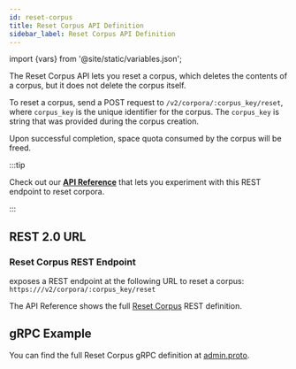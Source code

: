 ```yaml
---
id: reset-corpus
title: Reset Corpus API Definition
sidebar_label: Reset Corpus API Definition
---
```


import {vars} from '@site/static/variables.json';

The Reset Corpus API lets you reset a corpus, which deletes the
contents of a corpus, but it does not delete the corpus itself.

To reset a corpus, send a POST request to `/v2/corpora/:corpus_key/reset`,
where `corpus_key` is the unique identifier for the corpus. The `corpus_key`
is string that was provided during the corpus creation.

Upon successful completion, space quota consumed by the corpus will be freed.

:::tip

Check out our [**API Reference**](/docs/rest-api/reset-corpus) that lets you experiment with this REST endpoint
to reset corpora.

:::

## REST 2.0 URL

### Reset Corpus REST Endpoint

<Config v="names.product"/> exposes a REST endpoint at the following URL
to reset a corpus:
<code>https://<Config v="domains.rest.admin"/>/v2/corpora/:corpus_key/reset</code>

The API Reference shows the full [Reset Corpus](/docs/rest-api/reset-corpus) REST definition.

## gRPC Example

You can find the full Reset Corpus gRPC definition at [admin.proto](https://github.com/vectara/protos/blob/main/admin.proto).
